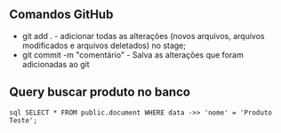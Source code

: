 ## Comandos GitHub
* git add . - adicionar todas as alterações (novos arquivos, arquivos modificados e arquivos deletados) no stage;
* git commit -m "comentário" - Salva as alterações que foram adicionadas ao git


## Query buscar produto no banco
`sql
SELECT *
FROM public.document
WHERE data ->> 'nome' = 'Produto Teste';
`
